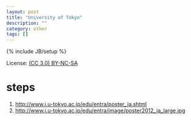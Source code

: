```yaml
---
layout: post
title: "University of Tokyo"
description: ""
category: other
tags: []
---
```

{% include JB/setup %}

License: [(CC 3.0) BY-NC-SA](http://creativecommons.org/licenses/by-nc-sa/3.0/)

# steps
1. http://www.i.u-tokyo.ac.jp/edu/entra/poster_ja.shtml
2. http://www.i.u-tokyo.ac.jp/edu/entra/image/poster2012_ja_large.jpg
